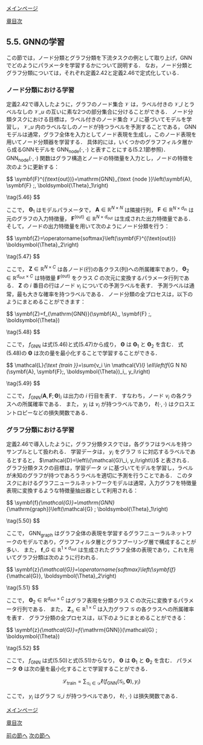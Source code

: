 [メインページ](../../index.markdown)

[章目次](./chap5.md)
## 5.5. GNNの学習

この節では，ノード分類とグラフ分類を下流タスクの例として取り上げ，GNNでどのようにパラメータを学習するかについて説明する． なお，ノード分類とグラフ分類については，それぞれ定義2.42と定義2.46で定式化している．

### ノード分類における学習

定義2.42で導入したように，グラフのノード集合 $\mathcal{V}$ は，ラベル付きの $\mathcal{V}\_l$ とラベルなしの $\mathcal{V}\_u$ の互いに素な2つの部分集合に分けることができる． ノード分類タスクにおける目標は，ラベル付きのノード集合 $\mathcal{V}\_l$ に基づいてモデルを学習し， $\mathcal{V}\_u$ 内のラベルなしのノードが持つラベルを予測することである， GNNモデルは通常，グラフ全体を入力としてノード表現を生成し，このノード表現を用いてノード分類器を学習する． 具体的には，いくつかのグラフフィルタ層から成るGNNモデルを $\mathrm{GNN}_{\text{node}}(\cdot,\,\cdot)$ と表すことにする(5.2.1節参照)．  $\mathrm{GNN}_{\text{node}}(\cdot,\,\cdot)$ 関数はグラフ構造とノードの特徴量を入力とし，ノードの特徴を次のように更新する：

 $$
 \symbf{F}^{(\text{out})}=\mathrm{GNN}_{\text {node }}\left(\symbf{A}, \symbf{F} ;\, \boldsymbol{\Theta}_1\right)
    
\tag{5.46} $$
 

ここで， $\boldsymbol{\Theta}_1$ はモデルパラメータで，  $\symbf{A} \in \mathbb{R}^{N \times N}$ は隣接行列，  $\symbf{F} \in \mathbb{R}^{N \times d_{\text{in}}}$ は元のグラフの入力特徴量，  $\symbf{F}^{\text{(out)}} \in \mathbb{R}^{N \times d_{\mathrm{out}}}$ は生成された出力特徴量である． そして，ノードの出力特徴量を用いて次のようにノード分類を行う：

 $$
 \symbf{Z}=\operatorname{softmax}\left(\symbf{F}^{(\text{out})} \boldsymbol{\Theta}_2\right)
    
\tag{5.47} $$
 

ここで， $\symbf{Z} \in \mathbb{R}^{N \times C}$ は各ノード(行)の各クラス(列)への所属確率であり， $\boldsymbol{\Theta}_2 \in \mathbb{R}^{d_{\mathrm{out}} \times C}$ は特徴量 $\symbf{F}^{(\text{out})}$ をクラス $C$ の次元に変換するパラメータ行列である．  $\symbf{Z}$ の $i$ 番目の行はノード $v_i$ についての予測ラベルを表す． 予測ラベルは通常，最も大きな確率を持つラベルである． ノード分類の全プロセスは，以下のようにまとめることができます：

 $$
 \symbf{Z}=f_{\mathrm{GNN}}(\symbf{A},\, \symbf{F} ;\, \boldsymbol{\Theta})
    
\tag{5.48} $$
 

ここで， $f_{\text{GNN}}$ は式(5.46)と式(5.47)から成り，  $\boldsymbol{\Theta}$ は $\boldsymbol{\Theta}_1$ と $\boldsymbol{\Theta}_2$ を含む． 式(5.48)の $\boldsymbol{\Theta}$ は次の量を最小化することで学習することができる．

 $$
 \mathcal{L}_{\text {train }}=\sum_{v_i \in \mathcal{V}_l} \ell\left(f_{G N N}(\symbf{A}, \symbf{F};\, \boldsymbol{\Theta})_i,\, y_i\right)
    
\tag{5.49} $$
 

ここで， $f_{\mathrm{GNN}}(\symbf{A},\, \symbf{F} ; \boldsymbol{\Theta})_i$ は出力の $i$ 行目を表す． すなわち，ノード $v_i$ の各クラスへの所属確率である． また， $y_i$ は $v_i$ が持つラベルであり， $\ell(\cdot, \cdot)$ はクロスエントロピーなどの損失関数である．

### グラフ分類における学習

定義2.46で導入したように，グラフ分類タスクでは，各グラフはラベルを持つサンプルとして扱われる． 学習データは， $y_i$ をグラフ $\mathcal{G}$ に対応するラベルであるとすると， $\mathcal{D}=\left\\{\mathcal{G}\_i, y_i\right\\}$ と表される． グラフ分類タスクの目標は，学習データ $\mathcal{D}$ に基づいてモデルを学習し，ラベルが未知のグラフが持つであろうラベルを適切に予測を行うことである． このタスクにおけるグラフニューラルネットワークモデルは通常，入力グラフを特徴量表現に変換するような特徴量抽出器として利用される：

 $$
 \symbf{f}_{\mathcal{G}}=\mathrm{GNN}_{\mathrm{graph}}\left(\mathcal{G} ; \boldsymbol{\Theta}_1\right)
    
\tag{5.50} $$
 

ここで， $\mathrm{GNN}_{\mathrm{graph}}$ はグラフ全体の表現を学習するグラフニューラルネットワークのモデルであり，グラフフィルタ層とグラフプーリング層で構成することが多い． また， $\symbf{f}\_G \in\mathbb{R}^{1 \times d_{\text{out}}}$ は生成されたグラフ全体の表現であり，これを用いてグラフ分類は次のように行われる．

 $$
 \symbf{z}_{\mathcal{G}}=\operatorname{softmax}\left(\symbf{f}_{\mathcal{G}}\, \boldsymbol{\Theta}_2\right)
    
\tag{5.51} $$
 

ここで， $\boldsymbol{\Theta}_2 \in \mathbb{R}^{d_{\mathrm{out}} \times C}$ はグラフ表現を分類クラス $C$ の次元に変換するパラメータ行列である． また， $\symbf{Z}_{\mathcal{G}} \in \mathbb{R}^{1 \times C}$ は入力グラフ $\mathcal{G}$ の各クラスへの所属確率を表す． グラフ分類の全プロセスは，以下のようにまとめることができる：

 $$
 \symbf{z}_{\mathcal{G}}=f_{\mathrm{GNN}}(\mathcal{G} ; \boldsymbol{\Theta})
    
\tag{5.52} $$
 

ここで， $f_{\mathrm{GNN}}$ は式(5.50)と式(5.51)からなり，  $\boldsymbol{\Theta}$ は $\boldsymbol{\Theta}_1$ と $\boldsymbol{\Theta}_2$ を含む． パラメータ $\boldsymbol{\Theta}$ は次の量を最小化することで学習することができる．

 

$$
 \mathcal{L}_{\text {train}}=\sum_{\mathcal{G}_i \in \mathcal{D}} \ell\left(f_{\mathrm{GNN}}\left(\mathcal{G}_i, \boldsymbol{\Theta}\right), y_i\right) \nonumber $$


 

ここで， $y_i$ はグラフ $\mathcal{G}\_i$ が持つラベルであり， $\ell(\cdot,\,\cdot)$ は損失関数である．


[メインページ](../../index.markdown)

[章目次](./chap5.md)

[前の節へ](./subsection_04.md) [次の節へ](./subsection_06.md)


